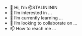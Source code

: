 - 👋 Hi, I’m @STALINlININ
- 👀 I’m interested in ...
- 🌱 I’m currently learning ...
- 💞️ I’m looking to collaborate on ...
- 📫 How to reach me ...

<!---
STALINlININ/STALINlININ is a ✨ special ✨ repository because its `README.md` (this file) appears on your GitHub profile.
You can click the Preview link to take a look at your changes.
--->
